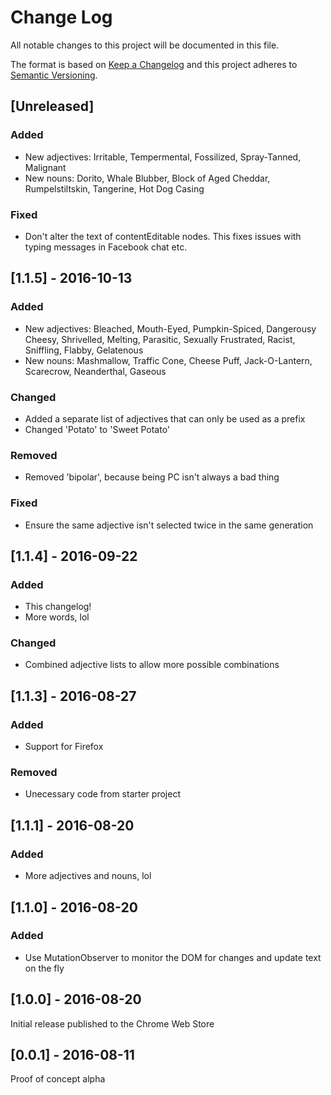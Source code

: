 # Change Log
All notable changes to this project will be documented in this file.

The format is based on [Keep a Changelog](http://keepachangelog.com/)
and this project adheres to [Semantic Versioning](http://semver.org/).

## [Unreleased]
### Added
- New adjectives: Irritable, Tempermental, Fossilized, Spray-Tanned, Malignant
- New nouns: Dorito, Whale Blubber, Block of Aged Cheddar, Rumpelstiltskin,
  Tangerine, Hot Dog Casing
### Fixed
- Don't alter the text of contentEditable nodes. This fixes issues with
  typing messages in Facebook chat etc.

## [1.1.5] - 2016-10-13
### Added
- New adjectives: Bleached, Mouth-Eyed, Pumpkin-Spiced, Dangerousy Cheesy,
  Shrivelled, Melting, Parasitic, Sexually Frustrated, Racist, Sniffling,
  Flabby, Gelatenous
- New nouns: Mashmallow, Traffic Cone, Cheese Puff, Jack-O-Lantern, Scarecrow,
  Neanderthal, Gaseous
### Changed
- Added a separate list of adjectives that can only be used as a prefix
- Changed 'Potato' to 'Sweet Potato'
### Removed
- Removed 'bipolar', because being PC isn't always a bad thing
### Fixed
- Ensure the same adjective isn't selected twice in the same generation

## [1.1.4] - 2016-09-22
### Added
- This changelog!
- More words, lol

### Changed
- Combined adjective lists to allow more possible combinations

## [1.1.3] - 2016-08-27
### Added
- Support for Firefox

### Removed
- Unecessary code from starter project

## [1.1.1] - 2016-08-20
### Added
- More adjectives and nouns, lol

## [1.1.0] - 2016-08-20
### Added
- Use MutationObserver to monitor the DOM for changes and update text on the fly

## [1.0.0] - 2016-08-20
Initial release published to the Chrome Web Store

## [0.0.1] - 2016-08-11
Proof of concept alpha
